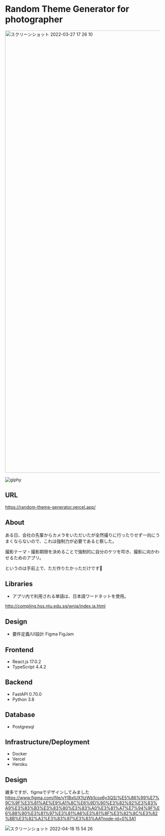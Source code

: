 # Random Theme Generator for photographer
<img width="1440" alt="スクリーンショット 2022-03-27 17 26 10" src="https://user-images.githubusercontent.com/63830279/160274108-c0d1018a-4c24-4405-a6ef-7dd6ef830357.png">

![giphy](https://user-images.githubusercontent.com/63830279/160273980-6a06c63f-9b89-4973-899f-e7bf64e5aaa9.gif)

## URL
https://random-theme-generator.vercel.app/

## About
ある日、会社の先輩からカメラをいただいたが全然撮りに行ったりせず一向にうまくならないので、これは強制力が必要であると察した。

撮影テーマ・撮影期限を決めることで強制的に自分のケツを叩き、撮影に向かわせるためのアプリ。

というのは手前上で、ただ作りたかっただけです🍞

## Libraries
- アプリ内で利用される単語は、日本語ワードネットを使用。

http://compling.hss.ntu.edu.sg/wnja/index.ja.html

## Design
- 要件定義/UI設計 Figma FigJam

## Frontend
- React.js 17.0.2
- TypeScript 4.4.2

## Backend
- FastAPI 0.70.0
- Python 3.8

## Database
- Postgresql

## Infrastructure/Deployment
- Docker
- Vercel
- Heroku

## Design
雑多ですが、figmaでデザインしてみました
https://www.figma.com/file/vYIBxIUX1tzWb1cox6y3QS/%E5%86%99%E7%9C%9F%E3%81%AE%E9%A1%8C%E6%9D%90%E3%82%92%E3%83%A9%E3%83%B3%E3%83%80%E3%83%A0%E3%81%A7%E7%94%9F%E6%88%90%E3%81%97%E3%81%A6%E3%81%8F%E3%82%8C%E3%82%8B%E3%82%A2%E3%83%97%E3%83%AA?node-id=0%3A1

![スクリーンショット 2022-04-18 15 54 26](https://user-images.githubusercontent.com/63830279/163768503-20429d94-acb7-41f9-aa97-ae0a4e4225ab.png)


